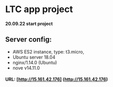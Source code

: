 LTC app project
===============

#### 20.09.22 start project

Server config:
--------------
- AWS ES2 instance, type: t3.micro,
- Ubuntu server 18.04
- nginx/1.14.0 (Ubuntu)
- nove v14.11.0

#### URL: [http://15.161.42.176] (http://15.161.42.176)
